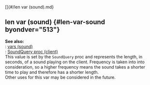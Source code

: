 []{#/len var (sound).md}    
## len var (sound) {#len-var-sound byondver="513"}    
**See also:**    
:   [vars (sound)](/sound/var)    
:   [SoundQuery proc (client)](/client/proc/SoundQuery)    
This value is set by the `SoundQuery` proc and represents the length, in    
seconds, of a sound playing on the client. Frequency is taken into into    
consideration, so a higher frequency means the sound takes a shorter    
time to play and therefore has a shorter length.    
Other uses for this var may be considered in the future.  